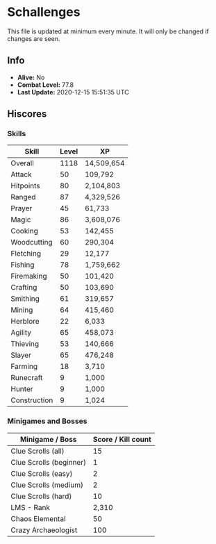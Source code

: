 # Schallenges

This file is updated at minimum every minute. It will only be changed if changes are seen.

## Info

 - **Alive:** No
 - **Combat Level:** 77.8
 - **Last Update:** 2020-12-15 15:51:35 UTC

## Hiscores

### Skills

| Skill | Level | XP |
|--|--|--|
| Overall | 1118 | 14,509,654 |
| Attack | 50 | 109,792 |
| Hitpoints | 80 | 2,104,803 |
| Ranged | 87 | 4,329,526 |
| Prayer | 45 | 61,733 |
| Magic | 86 | 3,608,076 |
| Cooking | 53 | 142,455 |
| Woodcutting | 60 | 290,304 |
| Fletching | 29 | 12,177 |
| Fishing | 78 | 1,759,662 |
| Firemaking | 50 | 101,420 |
| Crafting | 50 | 103,690 |
| Smithing | 61 | 319,657 |
| Mining | 64 | 415,460 |
| Herblore | 22 | 6,033 |
| Agility | 65 | 458,073 |
| Thieving | 53 | 140,666 |
| Slayer | 65 | 476,248 |
| Farming | 18 | 3,710 |
| Runecraft | 9 | 1,000 |
| Hunter | 9 | 1,000 |
| Construction | 9 | 1,024 |

### Minigames and Bosses

| Minigame / Boss | Score / Kill count |
|--|--|
| Clue Scrolls (all) | 15 |
| Clue Scrolls (beginner) | 1 |
| Clue Scrolls (easy) | 2 |
| Clue Scrolls (medium) | 2 |
| Clue Scrolls (hard) | 10 |
| LMS - Rank | 2,310 |
| Chaos Elemental | 50 |
| Crazy Archaeologist | 100 |
